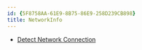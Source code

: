 ```yaml
---
id: {5F8758AA-61E9-8B75-86E9-258D239CB898}  
title: NetworkInfo  
---
```


-   [Detect Network Connection](/recipes/android/networking/networkinfo/detect_network_connection)